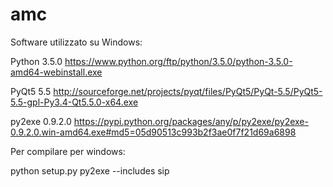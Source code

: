 # amc


Software utilizzato su Windows:

 Python 3.5.0
 https://www.python.org/ftp/python/3.5.0/python-3.5.0-amd64-webinstall.exe

 PyQt5 5.5
 http://sourceforge.net/projects/pyqt/files/PyQt5/PyQt-5.5/PyQt5-5.5-gpl-Py3.4-Qt5.5.0-x64.exe

 py2exe 0.9.2.0
 https://pypi.python.org/packages/any/p/py2exe/py2exe-0.9.2.0.win-amd64.exe#md5=05d90513c993b2f3ae0f7f21d69a6898


Per compilare per windows:

 python setup.py py2exe --includes sip